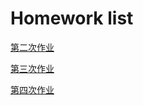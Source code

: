 # Homework list
[第二次作业](https://github.com/Steve-42/compuational_physics_N2014301020077/blob/master/homework2.md)

[第三次作业](https://github.com/Steve-42/compuational_physics_N2014301020077/blob/master/Homework3/homework3.md)

[第四次作业](https://github.com/Steve-42/compuational_physics_N2014301020077/blob/master/Homework4/homework4.md)
